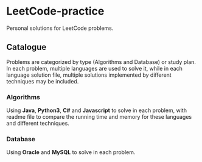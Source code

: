 # LeetCode-practice

Personal solutions for LeetCode problems.

## Catalogue

Problems are categorized by type (Algorithms and Database) or study plan.
In each problem, multiple languages are used to solve it, while in each language solution file, multiple solutions implemented by different techniques may be included.

### Algorithms

Using **Java**, **Python3**, **C#** and **Javascript** to solve in each problem, with readme file to compare the running time and memory for these languages and different techniques.

### Database

Using **Oracle** and **MySQL** to solve in each problem.
